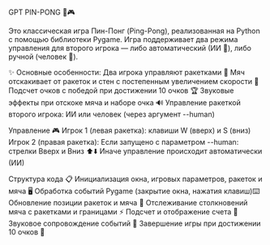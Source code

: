 GPT PIN-PONG 🏓🎮

Это классическая игра Пин-Понг (Ping-Pong), реализованная на Python с помощью библиотеки Pygame. Игра поддерживает два режима управления для второго игрока — либо автоматический (ИИ 🤖), либо ручной (человек 👤).

✨ Основные особенности:
Два игрока управляют ракетками 🎾
Мяч отскакивает от ракеток и стен с постепенным увеличением скорости 🚀
Подсчет очков с победой при достижении 10 очков 🏆
Звуковые эффекты при отскоке мяча и наборе очка 🔊
Управление ракеткой второго игрока: ИИ или человек (через аргумент --human)

Управление 🎮
Игрок 1 (левая ракетка): клавиши W (вверх) и S (вниз)
Игрок 2 (правая ракетка):
Если запущено с параметром --human: стрелки Вверх и Вниз ⬆️⬇️
Иначе управление происходит автоматически (ИИ)

Структура кода 📋
Инициализация окна, игровых параметров, ракеток и мяча 🖥️
Обработка событий Pygame (закрытие окна, нажатия клавиш)⌨️
Обновление позиции ракеток и мяча 🎯
Отслеживание столкновений мяча с ракетками и границами ⚡
Подсчет и отображение счета 🧮
Звуковое сопровождение событий 🔔
Завершение игры при достижении 10 очков 🎉
